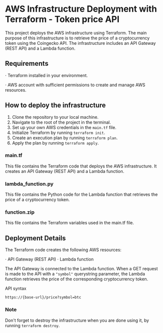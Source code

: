 # AWS Infrastructure Deployment with Terraform - Token price API
This project deploys the AWS infrastructure using Terraform. The main purpose of this infrastructure is to retrieve the price of a cryptocurrency token using the Coingecko API. The infrastructure includes an API Gateway (REST API) and a Lambda function.

## Requirements
⋅ Terraform installed in your environment.

⋅ AWS account with sufficient permissions to create and manage AWS resources.

## How to deploy the infrastructure
1. Clone the repository to your local machine.
2. Navigate to the root of the project in the terminal.
3. Set up your own AWS credentials in the `main.tf` file.
4. Initialize Terraform by running `terraform init`.
5. Create an execution plan by running `terraform plan`.
6. Apply the plan by running `terraform apply`.


### main.tf
This file contains the Terraform code that deploys the AWS infrastructure. It creates an API Gateway (REST API) and a Lambda function.

### lambda_function.py
This file contains the Python code for the Lambda function that retrieves the price of a cryptocurrency token.

### function.zip
This file contains the Terraform variables used in the main.tf file.

## Deployment Details
The Terraform code creates the following AWS resources:

⋅ API Gateway (REST API)
⋅ Lambda function

The API Gateway is connected to the Lambda function. When a GET request is made to the API with a `"symbol"` querystring parameter, the Lambda function retrieves the price of the corresponding cryptocurrency token.

API syntax

`https://{base-url}/price?symbol=btc`

### Note
Don't forget to destroy the infrastructure when you are done using it, by running `terraform destroy`.
